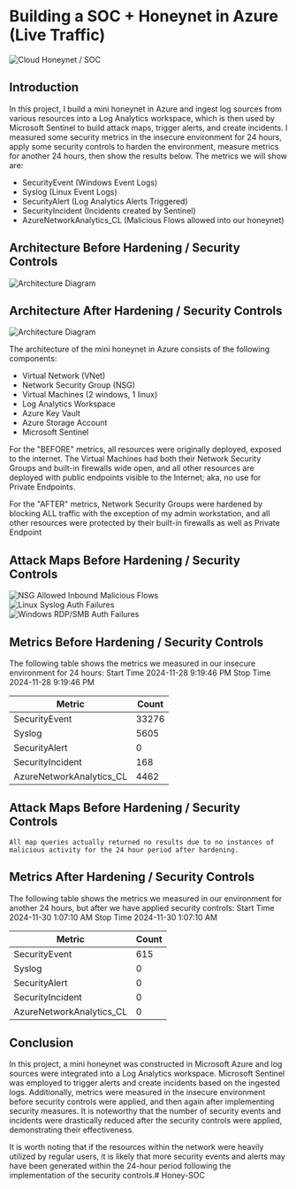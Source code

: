# Building a SOC + Honeynet in Azure (Live Traffic)
![Cloud Honeynet / SOC](https://github.com/user-attachments/assets/172c4b43-a233-4fbe-b71e-2298ae2f53a3)


## Introduction

In this project, I build a mini honeynet in Azure and ingest log sources from various resources into a Log Analytics workspace, which is then used by Microsoft Sentinel to build attack maps, trigger alerts, and create incidents. I measured some security metrics in the insecure environment for 24 hours, apply some security controls to harden the environment, measure metrics for another 24 hours, then show the results below. The metrics we will show are:

- SecurityEvent (Windows Event Logs)
- Syslog (Linux Event Logs)
- SecurityAlert (Log Analytics Alerts Triggered)
- SecurityIncident (Incidents created by Sentinel)
- AzureNetworkAnalytics_CL (Malicious Flows allowed into our honeynet)

## Architecture Before Hardening / Security Controls
![Architecture Diagram](https://github.com/user-attachments/assets/e44dfdbc-1eb4-4334-997d-02f9ac49d612)


## Architecture After Hardening / Security Controls
![Architecture Diagram](https://github.com/user-attachments/assets/31d387fa-22d4-43e8-a9f0-94f0e491059e)


The architecture of the mini honeynet in Azure consists of the following components:

- Virtual Network (VNet)
- Network Security Group (NSG)
- Virtual Machines (2 windows, 1 linux)
- Log Analytics Workspace
- Azure Key Vault
- Azure Storage Account
- Microsoft Sentinel

For the "BEFORE" metrics, all resources were originally deployed, exposed to the internet. The Virtual Machines had both their Network Security Groups and built-in firewalls wide open, and all other resources are deployed with public endpoints visible to the Internet; aka, no use for Private Endpoints.

For the "AFTER" metrics, Network Security Groups were hardened by blocking ALL traffic with the exception of my admin workstation, and all other resources were protected by their built-in firewalls as well as Private Endpoint

## Attack Maps Before Hardening / Security Controls
![NSG Allowed Inbound Malicious Flows](https://github.com/user-attachments/assets/19551490-c2a1-4936-a4eb-cf5411ddce80)
<br>
![Linux Syslog Auth Failures](https://github.com/user-attachments/assets/e439c6f7-6a9d-4ef7-b336-40aaab68bf0b)
<br>
![Windows RDP/SMB Auth Failures](https://github.com/user-attachments/assets/3779d7c4-6192-478c-9e96-4f8d20776df8)
<br>

## Metrics Before Hardening / Security Controls

The following table shows the metrics we measured in our insecure environment for 24 hours:
Start Time 2024-11-28 9:19:46 PM
Stop Time 2024-11-28 9:19:46 PM

| Metric                   | Count
| ------------------------ | -----
| SecurityEvent            | 33276
| Syslog                   | 5605
| SecurityAlert            | 0
| SecurityIncident         | 168
| AzureNetworkAnalytics_CL | 4462

## Attack Maps Before Hardening / Security Controls

```All map queries actually returned no results due to no instances of malicious activity for the 24 hour period after hardening.```

## Metrics After Hardening / Security Controls

The following table shows the metrics we measured in our environment for another 24 hours, but after we have applied security controls:
Start Time 2024-11-30 1:07:10 AM
Stop Time	2024-11-30 1:07:10 AM

| Metric                   | Count
| ------------------------ | -----
| SecurityEvent            | 615
| Syslog                   | 0
| SecurityAlert            | 0
| SecurityIncident         | 0
| AzureNetworkAnalytics_CL | 0

## Conclusion

In this project, a mini honeynet was constructed in Microsoft Azure and log sources were integrated into a Log Analytics workspace. Microsoft Sentinel was employed to trigger alerts and create incidents based on the ingested logs. Additionally, metrics were measured in the insecure environment before security controls were applied, and then again after implementing security measures. It is noteworthy that the number of security events and incidents were drastically reduced after the security controls were applied, demonstrating their effectiveness.

It is worth noting that if the resources within the network were heavily utilized by regular users, it is likely that more security events and alerts may have been generated within the 24-hour period following the implementation of the security controls.# Honey-SOC
